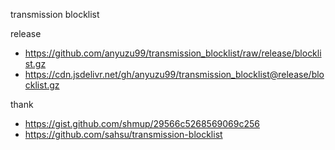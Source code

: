 transmission blocklist

release

- https://github.com/anyuzu99/transmission_blocklist/raw/release/blocklist.gz
- https://cdn.jsdelivr.net/gh/anyuzu99/transmission_blocklist@release/blocklist.gz

thank

- https://gist.github.com/shmup/29566c5268569069c256
- https://github.com/sahsu/transmission-blocklist
